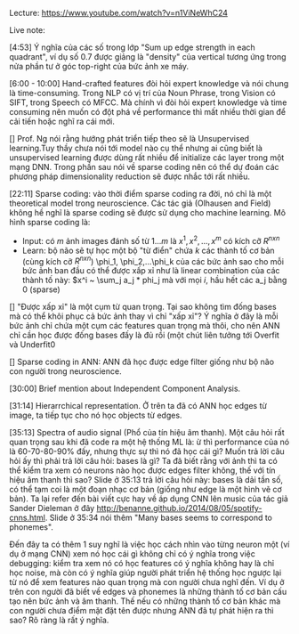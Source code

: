Lecture: https://www.youtube.com/watch?v=n1ViNeWhC24

Live note:

[4:53]  Ý nghĩa của các số trong lớp "Sum up edge strength in each quadrant", ví dụ số 0.7 được giảng là "density" của vertical tương ứng trong nửa phần tư ở góc top-right của bức ảnh xe máy.

[6:00 - 10:00] Hand-crafted features đòi hỏi expert knowledge và nói chung là time-consuming. Trong NLP có vị trí của Noun Phrase, trong Vision có SIFT, trong Speech có MFCC. Mà chính vì đòi hỏi expert knowledge và time consuming nên muốn có đột phá về performance thì mất nhiều thời gian để cải tiến hoặc nghĩ ra cái mới.

[] Prof. Ng nói rằng hướng phát triển tiếp theo sẽ là Unsupervised learning.Tuy thầy chưa nói tới model nào cụ thể nhưng ai cũng biết là unsupervised learning được dùng rất nhiều để initialize các layer trong một mạng DNN. Trong phần sau nói về sparse coding nên có thể dự đoán các phương pháp dimensionality reduction sẽ được nhắc tới rất nhiều.

[22:11] Sparse coding: vào thời điểm sparse coding ra đời, nó chỉ là một theoretical model trong neuroscience. Các tác giả (Olhausen and Field) không hề nghĩ là sparse coding sẽ được sử dụng cho machine learning. Mô hình sparse coding là:

- Input: có $m$ ảnh images đánh số từ $1...m$ là $x^1, x^2, ..., x^m$ có kích cỡ $R^{n x n}$
- Learn: bộ não sẽ tự học một bộ "từ điển" chứa $k$ các thành tố cơ bản (cùng kích cỡ $R^{n x n}$) \phi_1, \phi_2,...\phi_k của các bức ảnh sao cho mỗi bức ảnh ban đầu có thể được xấp xỉ như là linear combination của các thành tố này:
    $x^i ~ \sum_j a_j * phi_j
    mà với mọi $i$, hầu hết các a_j bằng 0 (sparse)

[] "Được xấp xỉ" là một cụm từ quan trọng. Tại sao không tìm đống bases mà có thể khôi phục cả bức ảnh thay vì chỉ "xấp xỉ"? Ý nghĩa ở đây là mỗi bức ảnh chỉ chứa một cụm các features quan trọng mà thôi, cho nên ANN chỉ cần học được đống bases đấy là đủ rồi (một chút liên tưởng tới Overfit và Underfit0

[] Sparse coding in ANN: ANN đã học được edge filter giống như bộ não con người trong neuroscience.

[30:00] Brief mention about Independent Component Analysis. 

[31:14] Hierarrchical representation. Ở trên ta đã có ANN học edges từ image, ta tiếp tục cho nó học objects từ edges.

[35:13] Spectra of audio signal (Phổ của tín hiệu âm thanh). Một câu hỏi rất quan trọng sau khi đã code ra một hệ thống ML là: ừ thì performance của nó là 60-70-80-90% đấy, nhưng thực sự thì nó đã học cái gì? Muốn trả lời câu hỏi ấy thì phải trả lời câu hỏi: bases là gì? Ta đã biết rằng với ảnh thì ta có thể kiểm tra xem có neurons nào học được edges filter không, thế với tín hiệu âm thanh thì sao? Slide ở 35:13 trả lời câu hỏi này: bases là dải tần số, có thể tạm coi là một đoạn nhạc cơ bản (giống như edge là một hình vẽ cơ bản). Ta lại refer đến bài viết cực hay về áp dụng CNN lên music của tác giả Sander Dieleman ở đây http://benanne.github.io/2014/08/05/spotify-cnns.html. Slide ở 35:34 nói thêm "Many bases seems to correspond to phonemes".

Đến đây ta có thêm 1 suy nghĩ là việc học cách nhìn vào từng neuron một (ví dụ ở mạng CNN) xem nó học cái gì không chỉ có ý nghĩa trong việc debugging: kiểm tra xem nó có học features có ý nghĩa không hay là chỉ học noise, mà còn có ý nghĩa giúp người phát triển hệ thống học ngược lại từ nó để xem features nào quan trọng mà con người chưa nghĩ đến. Ví dụ ở trên con người đã biết về edges và phonemes là những thành tố cơ bản cấu tạo nên bức ảnh và âm thanh. Thế nếu có những thành tố cơ bản khác mà con người chưa điểm mặt đặt tên được nhưng ANN đã tự phát hiện ra thì sao? Rõ ràng là rất ý nghĩa.
